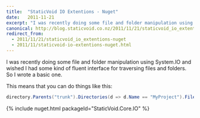 ```yaml
---
title:  "StaticVoid IO Extentions - Nuget"
date:   2011-11-21
excerpt: "I was recently doing some file and folder manipulation using System.IO and wished I had some kind of fluent interface for traversing files and folders. So I wrote a basic one."
canonical: http://blog.staticvoid.co.nz/2011/11/21/staticvoid_io_extentions-nuget
redirect_from:
  - 2011/11/21/staticvoid_io_extentions-nuget
  - 2011/11/staticvoid-io-extentions-nuget.html
---
```



I was recently doing some file and folder manipulation using System.IO and wished I had some kind of fluent interface for traversing files and folders. So I wrote a basic one.

This means that you can do things like this:

```csharp
directory.Parents("trunk").Directories(d => d.Name == "MyProject").Files(f => f.Name.EndsWith(".sln"));
```

{% include nuget.html packageId="StaticVoid.Core.IO" %}
